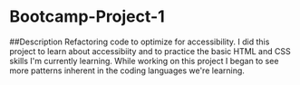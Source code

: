 # Bootcamp-Project-1

##Description
Refactoring code to optimize for accessibility.
I did this project to learn about accessibiity and to practice the basic HTML and CSS skills I'm currently learning.
While working on this project I began to see more patterns inherent in the coding languages we're learning.




